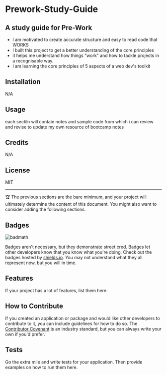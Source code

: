 # Prework-Study-Guide

## A study guide for Pre-Work
- I am motivated to create accurate structure and easy to read code that WORKS
- I built this project to get a better understanding of the core principles
- it helps me understand how things "work" and how to tackle projects in a recognisable way.
- I am learning the core principles of 5 aspects of a web dev's toolkit

## Installation

N/A

## Usage

each sectiln will contain notes and sample code from which i can review and revise to update my own resource of bootcamp notes


## Credits

N/A

## License

MIT

---

🏆 The previous sections are the bare minimum, and your project will ultimately determine the content of this document. You might also want to consider adding the following sections.

## Badges

![badmath](https://img.shields.io/github/languages/top/nielsenjared/badmath)

Badges aren't necessary, but they demonstrate street cred. Badges let other developers know that you know what you're doing. Check out the badges hosted by [shields.io](https://shields.io/). You may not understand what they all represent now, but you will in time.

## Features

If your project has a lot of features, list them here.

## How to Contribute

If you created an application or package and would like other developers to contribute to it, you can include guidelines for how to do so. The [Contributor Covenant](https://www.contributor-covenant.org/) is an industry standard, but you can always write your own if you'd prefer.

## Tests

Go the extra mile and write tests for your application. Then provide examples on how to run them here.
